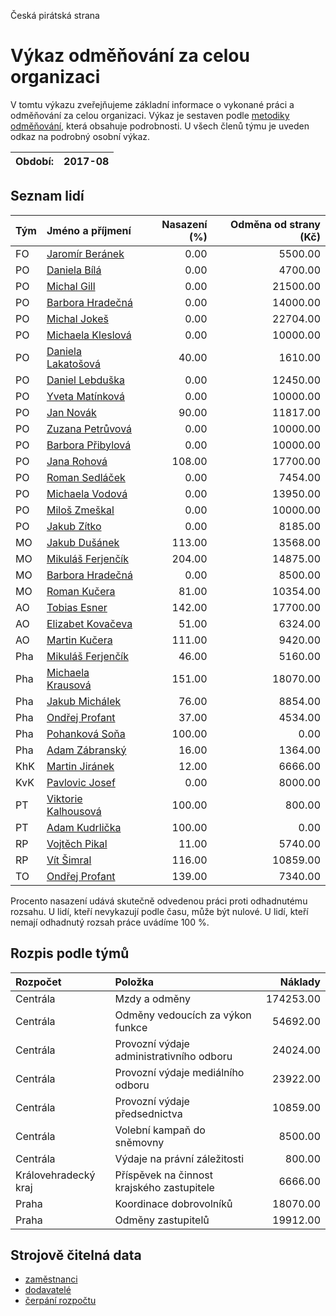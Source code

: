 Česká pirátská strana

Výkaz odměňování za celou organizaci
===========================

V tomtu výkazu zveřejňujeme základní informace o vykonané práci a odměňování
za celou organizaci. Výkaz je sestaven podle [metodiky odměňování][metodika],
která obsahuje podrobnosti. U všech členů týmu je uveden odkaz na podrobný osobní výkaz.

Období:                  | 2017-08
-----------------------  | --------------------


Seznam lidí
--------------

| Tým   | Jméno a příjmení                                                  |   Nasazení (%) |   Odměna od strany (Kč) |
|:------|:------------------------------------------------------------------|---------------:|------------------------:|
| FO    | [Jaromír Beránek](../../tymy/FO/2017/08/jaromir-beranek/)         |           0.00 |                 5500.00 |
| PO    | [Daniela Bílá](../../tymy/PO/2017/08/daniela-bila/)               |           0.00 |                 4700.00 |
| PO    | [Michal Gill](../../tymy/PO/2017/08/michal-gill/)                 |           0.00 |                21500.00 |
| PO    | [Barbora Hradečná](../../tymy/PO/2017/08/barbora-hradecna/)       |           0.00 |                14000.00 |
| PO    | [Michal Jokeš](../../tymy/PO/2017/08/michal-jokes/)               |           0.00 |                22704.00 |
| PO    | [Michaela Kleslová](../../tymy/PO/2017/08/michaela-kleslova/)     |           0.00 |                10000.00 |
| PO    | [Daniela Lakatošová](../../tymy/PO/2017/08/daniela-lakatosova/)   |          40.00 |                 1610.00 |
| PO    | [Daniel Lebduška](../../tymy/PO/2017/08/daniel-lebduska/)         |           0.00 |                12450.00 |
| PO    | [Yveta Matínková](../../tymy/PO/2017/08/yveta-matinkova/)         |           0.00 |                10000.00 |
| PO    | [Jan Novák](../../tymy/PO/2017/08/jan-novak/)                     |          90.00 |                11817.00 |
| PO    | [Zuzana Petrůvová](../../tymy/PO/2017/08/zuzana-petruvova/)       |           0.00 |                10000.00 |
| PO    | [Barbora Přibylová](../../tymy/PO/2017/08/barbora-pribylova/)     |           0.00 |                10000.00 |
| PO    | [Jana Rohová](../../tymy/PO/2017/08/jana-rohova/)                 |         108.00 |                17700.00 |
| PO    | [Roman Sedláček](../../tymy/PO/2017/08/roman-sedlacek/)           |           0.00 |                 7454.00 |
| PO    | [Michaela Vodová](../../tymy/PO/2017/08/michaela-vodova/)         |           0.00 |                13950.00 |
| PO    | [Miloš Zmeškal](../../tymy/PO/2017/08/milos-zmeskal/)             |           0.00 |                10000.00 |
| PO    | [Jakub Zítko](../../tymy/PO/2017/08/jakub-zitko/)                 |           0.00 |                 8185.00 |
| MO    | [Jakub Dušánek](../../tymy/MO/2017/08/jakub-dusanek/)             |         113.00 |                13568.00 |
| MO    | [Mikuláš Ferjenčík](../../tymy/MO/2017/08/mikulas-ferjencik/)     |         204.00 |                14875.00 |
| MO    | [Barbora Hradečná](../../tymy/MO/2017/08/barbora-hradecna/)       |           0.00 |                 8500.00 |
| MO    | [Roman Kučera](../../tymy/MO/2017/08/roman-kucera/)               |          81.00 |                10354.00 |
| AO    | [Tobias Esner](../../tymy/AO/2017/08/tobias-esner/)               |         142.00 |                17700.00 |
| AO    | [Elizabet Kovačeva](../../tymy/AO/2017/08/elizabet-kovaceva/)     |          51.00 |                 6324.00 |
| AO    | [Martin Kučera](../../tymy/AO/2017/08/martin-kucera/)             |         111.00 |                 9420.00 |
| Pha   | [Mikuláš Ferjenčík](../../tymy/Pha/2017/08/mikulas-ferjencik/)    |          46.00 |                 5160.00 |
| Pha   | [Michaela Krausová](../../tymy/Pha/2017/08/michaela-krausova/)    |         151.00 |                18070.00 |
| Pha   | [Jakub Michálek](../../tymy/Pha/2017/08/jakub-michalek/)          |          76.00 |                 8854.00 |
| Pha   | [Ondřej Profant](../../tymy/Pha/2017/08/ondrej-profant/)          |          37.00 |                 4534.00 |
| Pha   | [Pohanková Soňa](../../tymy/Pha/2017/08/pohankova-sona/)          |         100.00 |                    0.00 |
| Pha   | [Adam Zábranský](../../tymy/Pha/2017/08/adam-zabransky/)          |          16.00 |                 1364.00 |
| KhK   | [Martin Jiránek](../../tymy/KhK/2017/08/martin-jiranek/)          |          12.00 |                 6666.00 |
| KvK   | [Pavlovic Josef](../../tymy/KvK/2017/08/pavlovic-josef/)          |           0.00 |                 8000.00 |
| PT    | [Viktorie Kalhousová](../../tymy/PT/2017/08/viktorie-kalhousova/) |         100.00 |                  800.00 |
| PT    | [Adam Kudrlička](../../tymy/PT/2017/08/adam-kudrlicka/)           |         100.00 |                    0.00 |
| RP    | [Vojtěch Pikal](../../tymy/RP/2017/08/vojtech-pikal/)             |          11.00 |                 5740.00 |
| RP    | [Vít Šimral](../../tymy/RP/2017/08/vit-simral/)                   |         116.00 |                10859.00 |
| TO    | [Ondřej Profant](../../tymy/TO/2017/08/ondrej-profant/)           |         139.00 |                 7340.00 |

Procento nasazení udává skutečně odvedenou práci proti odhadnutému rozsahu. 
U lidí, kteří nevykazují podle času, může být nulové. U lidí, kteří nemají odhadnutý rozsah
práce uvádíme 100 %.

Rozpis podle týmů
-----------------

| Rozpočet             | Položka                                    |   Náklady |
|:---------------------|:-------------------------------------------|----------:|
| Centrála             | Mzdy a odměny                              | 174253.00 |
| Centrála             | Odměny vedoucích za výkon funkce           |  54692.00 |
| Centrála             | Provozní výdaje administrativního odboru   |  24024.00 |
| Centrála             | Provozní výdaje mediálního odboru          |  23922.00 |
| Centrála             | Provozní výdaje předsednictva              |  10859.00 |
| Centrála             | Volební kampaň do sněmovny                 |   8500.00 |
| Centrála             | Výdaje na právní záležitosti               |    800.00 |
| Královehradecký kraj | Příspěvek na činnost krajského zastupitele |   6666.00 |
| Praha                | Koordinace dobrovolníků                    |  18070.00 |
| Praha                | Odměny zastupitelů                         |  19912.00 |

Strojově čitelná data
-------------------

* [zaměstnanci](zamestnanci.tsv)
* [dodavatelé](dodavatele.tsv)
* [čerpání rozpočtu](cerpani_rozpoctu.tsv)

[metodika]: https://redmine.pirati.cz/projects/po/wiki/Odmenovani
